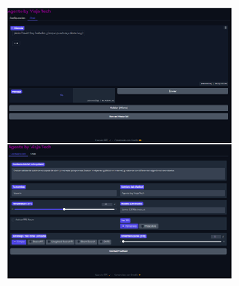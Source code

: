 ![](https://github.com/viajatech/AGENTE/blob/main/AGENTE%20CHAT.png)
![](https://github.com/viajatech/AGENTE/blob/main/AGENTE%20CONFIG.png)
